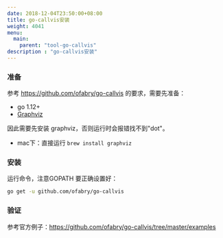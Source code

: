 ```yaml
---
date: 2018-12-04T23:50:00+08:00
title: go-callvis安装
weight: 4041
menu:
  main:
    parent: "tool-go-callvis"
description : "go-callvis安装"
---
```


### 准备

参考 https://github.com/ofabry/go-callvis 的要求，需要先准备：

- go 1.12+
- [Graphviz](http://www.graphviz.org/download/)

因此需要先安装 graphviz，否则运行时会报错找不到"dot"。

- mac下：直接运行 `brew install graphviz`

### 安装

运行命令，注意GOPATH 要正确设置好：

```bash
go get -u github.com/ofabry/go-callvis
```

### 验证

参考官方例子：https://github.com/ofabry/go-callvis/tree/master/examples





